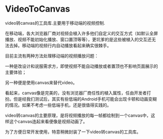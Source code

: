 # VideoToCanvas
video转canvas的工具库.主要用于移动端的视频控制.


在移动端，各大浏览器厂商对视频会植入许多他们自定义的交互方式（如默认全屏播放、视频不能初始化播放、窗口置顶等等），更坑爹的是这些被植入的交互还无法去掉。移动端的视频行内自动播放看起来确实很棘手。

目前主流有两种方法处理移动端的视频播放问题：

一种是改设计和说服需求方，即使视频不能自动播放或者置顶也不影响页面展示的主要体验；

另一种便是使用canvas来替代video。

看起来，canvas像是完美的，没有浏览器厂商任性的植入属性，任由开发者打扮。但是经我们测试后，其实有些低端的Android手机可能会出现卡顿和动画变糊的情况。如果不考虑一些低端手机，还是很值得实践的。

video转canvas的主要原理，是将视频播放的每一帧都绘制到一个canvas中，这样这个canvas连起来看便像是视频动画了。

为了方便日常开发使用，特意稍微封装了一下video转canvas的工具库。

